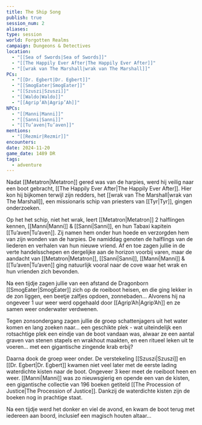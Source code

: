 ```yaml
---
title: The Ship Song
publish: true
session_num: 2
aliases: 
type: session
world: Forgotten Realms
campaign: Dungeons & Detectives
location:
  - "[[Sea of Swords|Sea of Swords]]"
  - "[[The Happily Ever After|The Happily Ever After]]"
  - "[[wrak van The Marshall|wrak van The Marshall]]"
PCs:
  - "[[Dr. Egbert|Dr. Egbert]]"
  - "[[SmogEater|SmogEater]]"
  - "[[Szuszi|Szuszi]]"
  - "[[Waldo|Waldo]]"
  - "[[Agrip’Ah|Agrip’Ah]]"
NPCs:
  - "[[Manni|Manni]]"
  - "[[Sanni|Sanni]]"
  - "[[Tu’aven|Tu’aven]]"
mentions:
  - "[[Rezmir|Rezmir]]"
encounters: 
date: 2024-11-20
game_date: 1489 DR
tags:
  - adventure
---
```


Nadat [[Metatron|Metatron]] gered was van de harpies, werd hij veilig naar een boot gebracht, [[The Happily Ever After|The Happily Ever After]]. Hier kon hij bijkomen terwijl zijn redders, het [[wrak van The Marshall|wrak van The Marshall]], een missionaris schip van priesters van [[Tyr|Tyr]], gingen onderzoeken. 

Op het het schip, niet het wrak, leert [[Metatron|Metatron]] 2 halflingen kennen, [[Manni|Manni]] & [[Sanni|Sanni]], en hun Tabaxi kapitein [[Tu’aven|Tu’aven]]. Zij namen hem onder hun hoede en verzorgden hem van zijn wonden van de harpies. De namiddag genoten de halflings van de liederen en verhalen van hun nieuwe vriend. Af en toe zagen jullie in de verte handelsschepen en dergelijke aan de horizon voorbij varen, maar de aandacht van [[Metatron|Metatron]], [[Sanni|Sanni]], [[Manni|Manni]] & [[Tu’aven|Tu’aven]] ging natuurlijk vooral naar de cove waar het wrak en hun vrienden zich bevonden.

Na een tijdje zagen jullie van een afstand de Dragonborn [[SmogEater|SmogEater]] zich op de roeiboot heisen, en die ging lekker in de zon liggen, een beetje zalfjes opdoen, zonnebaden… Alvorens hij na ongeveer 1 uur weer werd opgehaald door [[Agrip’Ah|Agrip’Ah]] en ze samen weer onderwater verdwenen.

Tegen zonsondergang zagen jullie de groep schattenjagers uit het water komen en lang zoeken naar… een geschikte plek - wat uiteindelijk een rotsachtige plek een eindje van de boot vandaan was, alwaar ze een aantal graven van stenen stapels en wrakhout maakten, en een ritueel leken uit te voeren… met een gigantische zingende krab erbij?
 
Daarna dook de groep weer onder. De verstekeling [[Szuszi|Szuszi]] en [[Dr. Egbert|Dr. Egbert]] kwamen niet veel later met de eerste lading waterdichte kisten naar de boot. Ongeveer 3 keer meet de roeiboot heen en weer. [[Manni|Manni]] was zo nieuwsgierig en opende een van de kisten, een gigantische collectie van 196 boeken getiteld [[The Procession of Justice|The Procession of Justice]]. Dankzij de waterdichte kisten zijn de boeken nog in prachtige staat.

Na een tijdje werd het  donker en viel de avond, en kwam de boot terug met iedereen aan boord, inclusief een magisch houten altaar…